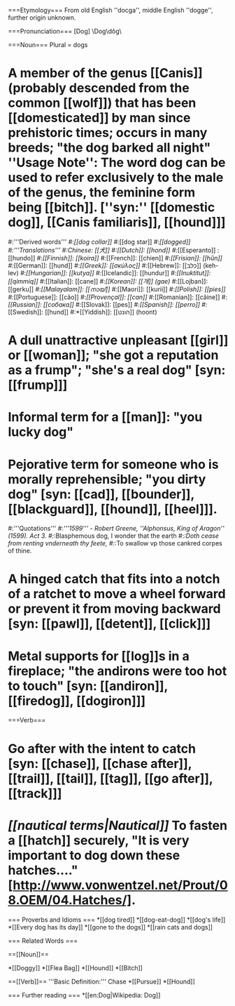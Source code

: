 ===Etymology===
From old English ''docga'', middle English ''dogge'', further origin unknown.
 
===Pronunciation===
[Dog] \Dog\dôg\

===Noun===
Plural = dogs
# A member of the genus [[Canis]] (probably descended from the common [[wolf]]) that has been [[domesticated]] by man since prehistoric times; occurs in many breeds; "the dog barked all night" ''Usage Note'': The word dog can be used to refer exclusively to the male of the genus, the feminine form being [[bitch]]. [''syn:'' [[domestic dog]], [[Canis familiaris]], [[hound]]]
#:'''Derived words'''
#:*[[dog collar]]
#:*[[dog star]]
#:*[[dogged]]
#:'''Translations'''
#:*Chinese: [[&#29356;]]
#:*[[Dutch]]: [[hond]]
#:*[[Esperanto]] : [[hundo]]
#:*[[Finnish]]: [[koira]]
#:*[[French]]: [[chien]]
#:*[[Frisian]]: [[hûn]]
#:*[[German]]: [[hund]]
#:*[[Greek]]: [[σκύλος]]
#:*[[Hebrew]]: [[כלב]] (keh-lev)
#:*[[Hungarian]]: [[kutya]]
#:*[[Icelandic]]: [[hundur]]
#:*[[Inuktitut]]: [[qimmiq]]
#:*[[Italian]]: [[cane]]
#:*[[Korean]]: [[개]] (gae)
#:*[[Lojban]]: [[gerku]]
#:*[[Malayalam]]: [[നായ്]]
#:*[[Maori]]: [[kurii]]
#:*[[Polish]]: [[pies]]
#:*[[Portuguese]]: [[cão]]
#:*[[Provençal]]: [[can]]
#:*[[Romanian]]: [[câine]]
#:*[[Russian]]: [[собака]]
#:*[[Slovak]]: [[pes]]
#:*[[Spanish]]: [[perro]]
#:*[[Swedish]]: [[hund]]
#:*[[Yiddish]]: [[הונט]] (hoont)
# A dull unattractive unpleasant [[girl]] or [[woman]]; "she got a reputation as a frump"; "she's a real dog" [syn: [[frump]]]
# Informal term for a [[man]]: "you lucky dog"
# Pejorative term for someone who is morally reprehensible; "you dirty dog" [syn: [[cad]], [[bounder]], [[blackguard]], [[hound]], [[heel]]].
#:'''Quotations'''
#:*'''1599''' - Robert Greene, ''Alphonsus, King of Aragon'' (1599). Act 3.
#:*:Blasphemous dog, I wonder that the earth
#:*:Doth cease from renting vnderneath thy feete,
#:*:To swallow vp those cankred corpes of thine. 
# A hinged catch that fits into a notch of a ratchet to move a wheel forward or prevent it from moving backward [syn: [[pawl]], [[detent]], [[click]]]
# Metal supports for [[log]]s in a fireplace; "the andirons were too hot to touch" [syn: [[andiron]], [[firedog]], [[dogiron]]]


===Verb===
# Go after with the intent to catch [syn: [[chase]], [[chase after]], [[trail]], [[tail]], [[tag]], [[go after]], [[track]]]
# <i>[[nautical terms|Nautical]]</i> To fasten a [[hatch]] securely, "It is very important to dog down these hatches...." [http://www.vonwentzel.net/Prout/08.OEM/04.Hatches/].

=== Proverbs and Idioms ===
*[[dog tired]]
*[[dog-eat-dog]]
*[[dog's life]]
*[[Every dog has its day]]
*[[gone to the dogs]]
*[[rain cats and dogs]]

=== Related Words ===

==[[Noun]]==

*[[Doggy]]
*[[Flea Bag]]
*[[Hound]]
*[[Bitch]]

==[[Verb]]==
'''Basic Definition:''' Chase
*[[Pursue]]
*[[Hound]]

=== Further reading ===
*[[en:Dog|Wikipedia: Dog]]